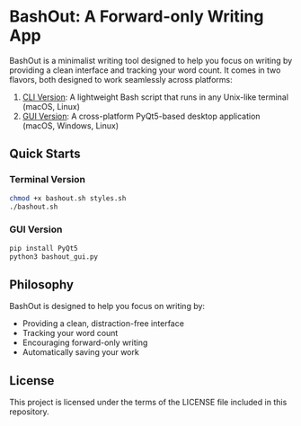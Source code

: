 # BashOut: A Forward-only Writing App

BashOut is a minimalist writing tool designed to help you focus on writing by providing a clean interface and tracking your word count. It comes in two flavors, both designed to work seamlessly across platforms:

1. [CLI Version](docs/bash-version.adoc): A lightweight Bash script that runs in any Unix-like terminal (macOS, Linux)
2. [GUI Version](docs/gui-version.md): A cross-platform PyQt5-based desktop application (macOS, Windows, Linux)

## Quick Starts

### Terminal Version
```bash
chmod +x bashout.sh styles.sh
./bashout.sh
```
### GUI Version
```bash
pip install PyQt5
python3 bashout_gui.py
```

## Philosophy

BashOut is designed to help you focus on writing by:
- Providing a clean, distraction-free interface
- Tracking your word count
- Encouraging forward-only writing
- Automatically saving your work

## License

This project is licensed under the terms of the LICENSE file included in this repository. 